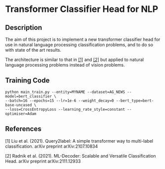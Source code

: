 # Transformer Classifier Head for NLP

## Description

The aim of this project is to implement a new transformer classifier head for use in 
natural language processing classification problems, and to do so with state of the art
results.

The architecture is similar to that in [[1]](#1) and [[2]](#2) but applied to natural language processing problems
instead of vision problems.

## Training Code

```
python main_train.py --entity=MYNAME --dataset=AG_NEWS --model=bert_classifier \ 
--batch=16 --epochs=15 --lr=1e-6 --weight_decay=0 --bert_type=bert-base-uncased \
--loss=CrossEntropyLoss --learning_rate_style=constant --optimiser=Adam
```

## References

<a id="1">[1]</a> 
Liu et al. (2021). 
Query2label: A simple transformer way to multi-label classification.
arXiv preprint arXiv:2107.10834

<a id="1">[2]</a> 
Radnik et al. (2021). 
ML-Decoder: Scalable and Versatile Classification Head.
arXiv preprint arXiv:2111.12933